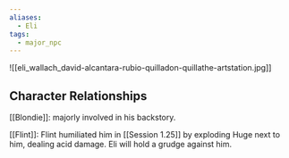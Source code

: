 ```yaml
---
aliases:
  - Eli
tags:
  - major_npc
---
```

![[eli_wallach_david-alcantara-rubio-quilladon-quillathe-artstation.jpg]]
## Character Relationships

[[Blondie]]: majorly involved in his backstory.

[[Flint]]: Flint humiliated him in [[Session 1.25]] by exploding Huge next to him, dealing acid damage. Eli will hold a grudge against him.